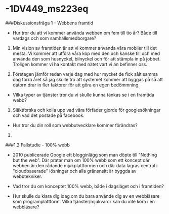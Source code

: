 -1DV449_ms223eq
===============

###Diskussionsfråga 1 - Webbens framtid

- Hur tror du att vi kommer använda webben om fem till tio år? Både till vardags och som samhällsmedborgare?

1. Min vision av framtiden är att vi kommer använda våra mobiler till det mesta. Vi kommer att utföra våra köp med den
och kanske till och med använda den som husnyckel, bilnyckel och för att stämpla in på jobbet. Troligen kommer vi ha
kontakt med nätet vart vi än befinner oss.

2. Företagen jämför redan varje dag med hur mycket de fick sålt samma dag förra året så jag skulle tro att systemet
   kommer att byggas på så att datorn drar in fler faktorer för att göra en egen bedömmning.

- Vilka typer av tjänster tror du vi skulle kunna tänkas se i en framtida webb?

1. Släktforska och kolla upp vad våra förfäder gjorde för googlesökningar och vad det postade på facebook.

- Hur tror du din roll som webbutvecklare kommer förändras?

1. 

###1.2 Fallstudie - 100% webb

- 2010 publicerade Google ett blogginlägg som man döpte till "Nothing but the web".
  Där pratar man om 100% webb som ett koncept där webben är den rådande mjukplattformen och där data 
  lagras central i "cloudbaserade" lösningar och alla gränsnsitt är byggda av webbtekniker.

- Vad tror du om konceptet 100% webb, både i dagsläget och i framtiden?

- Hur skulle du klara dig idag om du bara använde dig av en webbläsare som programplattform. 
  Vilka tjänster/mjukvaror kan du inte köra i en webbläsare?
